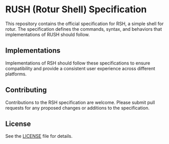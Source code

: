 # RUSH (Rotur Shell) Specification

This repository contains the official specification for RSH, a simple shell for rotur. The specification defines the commands, syntax, and behaviors that implementations of RUSH should follow.

## Implementations

Implementations of RSH should follow these specifications to ensure compatibility and provide a consistent user experience across different platforms.

## Contributing

Contributions to the RSH specification are welcome. Please submit pull requests for any proposed changes or additions to the specification.

## License

See the [LICENSE](LICENSE) file for details.
